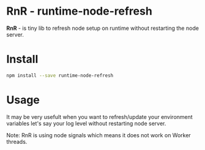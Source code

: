 # RnR - runtime-node-refresh

**RnR** - is tiny lib to refresh node setup on runtime without restarting the node server.

# Install

```sh
npm install --save runtime-node-refresh
```

# Usage
 
It may be very usefult when you want to refresh/update your environment variables let's say your log level without restarting node server.

Note: RnR is using node signals which means it does not work on Worker threads.


